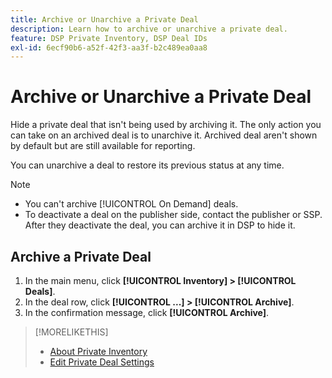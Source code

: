 ```yaml
---
title: Archive or Unarchive a Private Deal
description: Learn how to archive or unarchive a private deal.
feature: DSP Private Inventory, DSP Deal IDs
exl-id: 6ecf90b6-a52f-42f3-aa3f-b2c489ea0aa8
---
```

# Archive or Unarchive a Private Deal

Hide a private deal that isn't being used by archiving it. The only action you can take on an archived deal is to unarchive it. Archived deal aren't shown by default but are still available for reporting.

You can unarchive a deal to restore its previous status at any time.

>[!NOTE]
>
>* You can't archive [!UICONTROL On Demand] deals.
>* To deactivate a deal on the publisher side, contact the publisher or SSP. After they deactivate the deal, you can archive it in DSP to hide it.

## Archive a Private Deal

1. In the main menu, click **[!UICONTROL Inventory] > [!UICONTROL Deals]**.
1. In the deal row, click **[!UICONTROL ...] > [!UICONTROL Archive]**.
1. In the confirmation message, click **[!UICONTROL Archive]**.

<!-- Not clear on how to do any of this in new UI
>[!NOTE]
>
>To view archived deals, click the **[!UICONTROL Status]** menu and select **[!UICONTROL Inactive].**

## Unarchive a Private Deal

1. In the main menu, click **[!UICONTROL Deals]**.
1. In the toolbar, click the **[!UICONTROL Status]** menu and select **[!UICONTROL Inactive].**
1. In the deal row, click  ![Options menu](/help/dsp/assets/options-menu.png) **> [!UICONTROL unarchive]**.
1. In the confirmation message, click **[!UICONTROL OK]**.

If the publisher or SSP had previously deactivated the deal and you want to use it again, contact the publisher or SSP directly.

>[!NOTE]
>
>To view unarchived (active) deals, click the **[!UICONTROL Status]** menu and select **[!UICONTROL Active].**
 -->

>[!MORELIKETHIS]
>
>* [About Private Inventory](private-inventory-about.md)
>* [Edit Private Deal Settings](/help/dsp/inventory/deal-id-edit.md)
